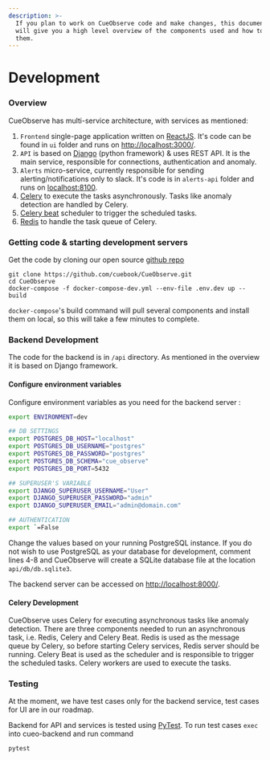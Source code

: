 ```yaml
---
description: >-
  If you plan to work on CueObserve code and make changes, this documentation
  will give you a high level overview of the components used and how to modify
  them.
---
```


# Development

### Overview

CueObserve has multi-service architecture, with services as mentioned:

1. `Frontend` single-page application written on [ReactJS](https://reactjs.org). It's code can be found in `ui` folder and runs on [http://localhost:3000/](https://reactjs.org).
2. `API` is based on [Django](https://www.djangoproject.com) (python framework) & uses REST API. It is the main service, responsible for connections, authentication and anomaly.&#x20;
3. `Alerts` micro-service, currently responsible for sending alerting/notifications only to slack. It's code is in `alerts-api` folder and runs on [localhost:8100](http://localhost:8100).
4. [Celery](https://docs.celeryproject.org) to execute the tasks asynchronously. Tasks like anomaly detection are handled by Celery.
5. [Celery beat](https://docs.celeryproject.org/en/stable/userguide/periodic-tasks.html) scheduler to trigger the scheduled tasks.
6. [Redis](https://redis.io/documentation) to handle the task queue of Celery.

### Getting code & starting development servers

Get the code by cloning our open source [github repo](https://github.com/cuebook/cueobserve)

```
git clone https://github.com/cuebook/CueObserve.git
cd CueObserve
docker-compose -f docker-compose-dev.yml --env-file .env.dev up --build 
```

`docker-compose`'s build command will pull several components and install them on local, so this will take a few minutes to complete.

### Backend Development

The code for the backend is in `/api` directory. As mentioned in the overview it is based on Django framework.&#x20;

#### Configure environment variables

Configure environment variables as you need for the backend server :

```bash
export ENVIRONMENT=dev

## DB SETTINGS 
export POSTGRES_DB_HOST="localhost"
export POSTGRES_DB_USERNAME="postgres"
export POSTGRES_DB_PASSWORD="postgres"
export POSTGRES_DB_SCHEMA="cue_observe"
export POSTGRES_DB_PORT=5432

## SUPERUSER'S VARIABLE
export DJANGO_SUPERUSER_USERNAME="User"
export DJANGO_SUPERUSER_PASSWORD="admin"
export DJANGO_SUPERUSER_EMAIL="admin@domain.com"

## AUTHENTICATION
export `=False 
```

Change the values based on your running PostgreSQL instance. If you do not wish to use PostgreSQL as your database for development, comment lines 4-8 and CueObserve will create a SQLite database file at the location `api/db/db.sqlite3`.&#x20;

The backend server can be accessed on [http://localhost:8000/](https://www.djangoproject.com).&#x20;

#### Celery Development&#x20;

CueObserve uses Celery for executing asynchronous tasks like anomaly detection. There are three components needed to run an asynchronous task, i.e. Redis, Celery and Celery Beat. Redis is used as the message queue by Celery, so before starting Celery services, Redis server should be running. Celery Beat is used as the scheduler and is responsible to trigger the scheduled tasks. Celery workers are used to execute the tasks.&#x20;

### Testing

At the moment, we have test cases only for the backend service, test cases for UI are in our roadmap.&#x20;

Backend for API and services is tested using [PyTest](https://docs.pytest.org/en/6.2.x/). To run test cases `exec` into cueo-backend and run command

```
pytest
```
